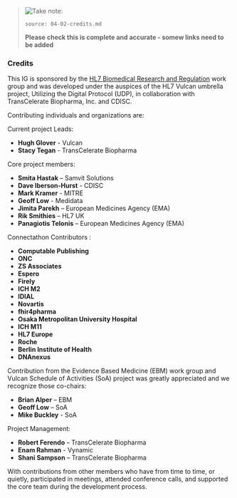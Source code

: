  <blockquote>
 <p><img src="icon-warning.png" alt="Take note:" /></p>
 <p>
 <code>source: 04-02-credits.md</code>
 </p>
 <p>
 <b>Please check this is complete and accurate - somew links need to be added</b>
 </p>
 </blockquote>

### Credits

This IG is sponsored by the [HL7 Biomedical Research and Regulation](https://www.hl7.org/Special/committees/rcrim/index.cfm) work group and was developed under the auspices of the HL7 Vulcan umbrella project, Utilizing the Digital Protocol (UDP), in collaboration with TransCelerate Biopharma, Inc. and CDISC.

 

Contributing individuals and organizations are:

Current project Leads:

- **Hugh Glover** - Vulcan
- **Stacy Tegan** - TransCelerate  Biopharma

Core project members:

- **Smita Hastak** – Samvit Solutions
- **Dave Iberson-Hurst** - CDISC
- **Mark Kramer** - MITRE
- **Geoff Low** - Medidata
- **Jimita Parekh** – European Medicines  Agency (EMA)
- **Rik Smithies** – HL7 UK
- **Panagiotis Telonis** – European Medicines  Agency (EMA)

Connectathon Contributors :

- **Computable Publishing**
- **ONC**
- **ZS Associates**
- **Espero**
- **Firely**
- **ICH M2**
- **IDIAL**
- **Novartis**
- **fhir4pharma**
- **Osaka Metropolitan  University Hospital**
- **ICH M11**
- **HL7 Europe**
- **Roche**
- **Berlin Institute of  Health**
- **DNAnexus**

Contribution from the Evidence Based Medicine (EBM) work group and Vulcan Schedule of Activities (SoA) project was greatly appreciated and we recognize those co-chairs:

- **Brian Alper** – EBM
- **Geoff Low** – SoA
- **Mike Buckley** - SoA

Project Management:

- **Robert Ferendo** – TransCelerate  Biopharma
- **Enam Rahman** - Vynamic
- **Shani Sampson** – TransCelerate  Biopharma

 

With contributions from other members who have from time to time, or quietly, participated in meetings, attended conference calls, and supported the core team during the development process.

